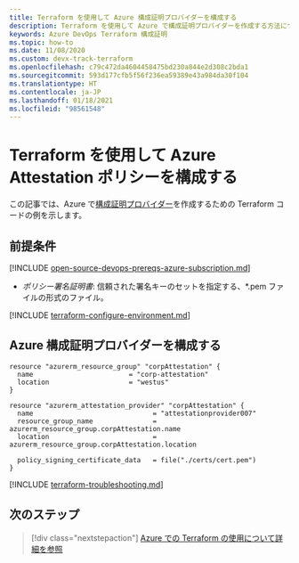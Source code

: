 ```yaml
---
title: Terraform を使用して Azure 構成証明プロバイダーを構成する
description: Terraform を使用して Azure で構成証明プロバイダーを作成する方法について説明します。
keywords: Azure DevOps Terraform 構成証明
ms.topic: how-to
ms.date: 11/08/2020
ms.custom: devx-track-terraform
ms.openlocfilehash: c79c472da4604458475bd230a844e2d308c2bda1
ms.sourcegitcommit: 593d177cfb5f56f236ea59389e43a984da30f104
ms.translationtype: HT
ms.contentlocale: ja-JP
ms.lasthandoff: 01/18/2021
ms.locfileid: "98561548"
---
```

# <a name="configure-an-azure-attestation-policy-using-terraform"></a>Terraform を使用して Azure Attestation ポリシーを構成する

この記事では、Azure で[構成証明プロバイダー](/azure/attestation/overview)を作成するための Terraform コードの例を示します。

## <a name="prerequisites"></a>前提条件

[!INCLUDE [open-source-devops-prereqs-azure-subscription.md](../includes/open-source-devops-prereqs-azure-subscription.md)]
- *ポリシー署名証明書*: 信頼された署名キーのセットを指定する、*.pem ファイルの形式のファイル。

[!INCLUDE [terraform-configure-environment.md](includes/terraform-configure-environment.md)]

## <a name="configure-an-azure-attestation-provider"></a>Azure 構成証明プロバイダーを構成する

```hcl
resource "azurerm_resource_group" "corpAttestation" {
  name                        = "corp-attestation"
  location                    = "westus"
}

resource "azurerm_attestation_provider" "corpAttestation" {
  name                              = "attestationprovider007"
  resource_group_name               = azurerm_resource_group.corpAttestation.name
  location                          = azurerm_resource_group.corpAttestation.location

  policy_signing_certificate_data   = file("./certs/cert.pem")
}
```

[!INCLUDE [terraform-troubleshooting.md](includes/terraform-troubleshooting.md)]

## <a name="next-steps"></a>次のステップ

> [!div class="nextstepaction"] 
> [Azure での Terraform の使用について詳細を参照](/azure/terraform)